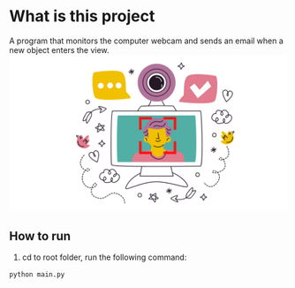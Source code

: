 # What is this project
A program that monitors the computer webcam and sends an email when a new object enters the view.
![Webcam Motion Detector](11.png)
## How to run
1. cd to root folder, run the following command:
```
python main.py
```